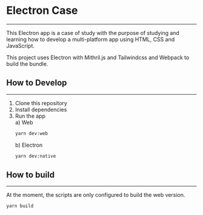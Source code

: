 # Electron Case

---
This Electron app is a case of study with the purpose of studying and learning how to develop a multi-platform app using 
HTML, CSS and JavaScript. 

This project uses Electron with Mithril.js and Tailwindcss and Webpack to build the bundle.

## How to Develop

---
1. Clone this repository
2. Install dependencies
3. Run the app  
   a) Web
    ```bash
   yarn dev:web
   ```
    b) Electron
    ```bash
   yarn dev:native
   ```

## How to build

---
At the moment, the scripts are only configured to build the web version.
```bash
yarn build
```